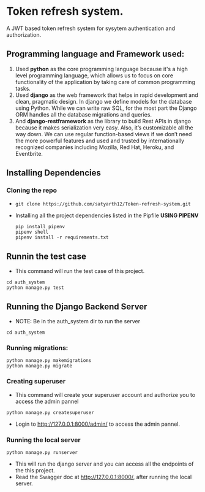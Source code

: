 # Token refresh system.
A JWT based token refresh system for sysytem authentication and authorization. 

## Programming language and Framework used:
1. Used **python** as the core programming language because it's a high level programming language, which allows us to focus on core functionality of the application by taking care of common programming tasks.
2. Used **django** as the web framework that helps in rapid development and clean, pragmatic design. In django we define models for the database using Python. While we can write raw SQL, for the most part the Django ORM handles all the database migrations and queries.    
3. And **django-restframework** as the library to build Rest APIs in django because it makes serialization very easy. Also, it’s customizable all the way down. We can use regular function-based views if we don’t need the more powerful features and used and trusted by internationally recognized companies including Mozilla, Red Hat, Heroku, and Eventbrite.

## Installing Dependencies

### Cloning the repo
  - ```
    git clone https://github.com/satyarth12/Token-refresh-system.git
    ```
  - Installing all the project dependencies listed in the Pipfile
    **USING PIPENV**
    ```
    pip install pipenv
    pipenv shell
    pipenv install -r requirements.txt
    ```

## Runnin the test case
  - This command will run the test case of this project.
  ```
  cd auth_system
  python manage.py test
  ```

## Running the Django Backend Server
  - NOTE: Be in the auth_system dir to run the server
   ```
   cd auth_system
   ```
   ### Running migrations:
   ```
   python manage.py makemigrations
   python manage.py migrate
   ```

   ### Creating superuser
   - This command will create your superuser account and authorize you to access the admin pannel
   ```
   python manage.py createsuperuser
   ```
   - Login to http://127.0.0.1:8000/admin/ to access the admin pannel.

  ### Running the local server

  ```
  python manage.py runserver
  ```
  - This will run the django server and you can access all the endpoints of the this project.
  - Read the Swagger doc at http://127.0.0.1:8000/, after running the local server.

  